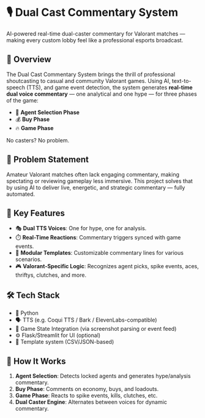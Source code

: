 # 🎙️ Dual Cast Commentary System

AI-powered real-time dual-caster commentary for Valorant matches — making every custom lobby feel like a professional esports broadcast.

## 🚀 Overview

The Dual Cast Commentary System brings the thrill of professional shoutcasting to casual and community Valorant games. Using AI, text-to-speech (TTS), and game event detection, the system generates **real-time dual voice commentary** — one analytical and one hype — for three phases of the game:
- 🧠 **Agent Selection Phase**
- 💰 **Buy Phase**
- 🔥 **Game Phase**

No casters? No problem.

## 🎯 Problem Statement

Amateur Valorant matches often lack engaging commentary, making spectating or reviewing gameplay less immersive. This project solves that by using AI to deliver live, energetic, and strategic commentary — fully automated.

## 🧠 Key Features

- 🎭 **Dual TTS Voices**: One for hype, one for analysis.
- ⏱️ **Real-Time Reactions**: Commentary triggers synced with game events.
- 🧩 **Modular Templates**: Customizable commentary lines for various scenarios.
- 🎮 **Valorant-Specific Logic**: Recognizes agent picks, spike events, aces, thriftys, clutches, and more.

## 🛠️ Tech Stack

- 🐍 Python
- 🗣️ TTS (e.g. Coqui TTS / Bark / ElevenLabs-compatible)
- 🎯 Game State Integration (via screenshot parsing or event feed)
- ⚙️ Flask/Streamlit for UI (optional)
- 🧠 Template system (CSV/JSON-based)

## 🧪 How It Works

1. **Agent Selection**: Detects locked agents and generates hype/analysis commentary.
2. **Buy Phase**: Comments on economy, buys, and loadouts.
3. **Game Phase**: Reacts to spike events, kills, clutches, etc.
4. **Dual Caster Engine**: Alternates between voices for dynamic commentary.

